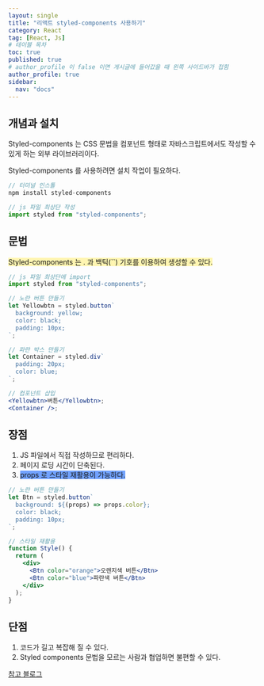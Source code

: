 ```yaml
---
layout: single
title: "리액트 styled-components 사용하기"
category: React
tag: [React, Js]
# 테이블 목차
toc: true
published: true
# author_profile 이 false 이면 게시글에 들어갔을 때 왼쪽 사이드바가 접힘
author_profile: true
sidebar:
  nav: "docs"
---
```


## 개념과 설치

Styled-components 는 CSS 문법을 컴포넌트 형태로 자바스크립트에서도 작성할 수 있게 하는 외부 라이브러리이다.

Styled-components 를 사용하려면 설치 작업이 필요하다.

```jsx
// 터미널 인스톨
npm install styled-components
```

```jsx
// js 파일 최상단 작성
import styled from "styled-components";
```

## 문법

<span style="background-color:#fff5b1">Styled-components 는 . 과 백틱(``) 기호를 이용하여 생성할 수 있다.</span>

```jsx
// js 파일 최상단에 import
import styled from "styled-components";

// 노란 버튼 만들기
let Yellowbtn = styled.button`
  background: yellow;
  color: black;
  padding: 10px;
`;

// 파란 박스 만들기
let Container = styled.div`
  padding: 20px;
  color: blue;
`;

// 컴포넌트 삽입
<Yellowbtn>버튼</Yellowbtn>;
<Container />;
```

## 장점

1. JS 파일에서 직접 작성하므로 편리하다.
2. 페이지 로딩 시간이 단축된다.
3. <span style="background-color:#70a1ff">props 로 스타일 재활용이 가능하다.</span>

```jsx
// 노란 버튼 만들기
let Btn = styled.button`
  background: ${(props) => props.color};
  color: black;
  padding: 10px;
`;

// 스타일 재활용
function Style() {
  return (
    <div>
      <Btn color="orange">오렌지색 버튼</Btn>
      <Btn color="blue">파란색 버튼</Btn>
    </div>
  );
}
```

## 단점

1. 코드가 길고 복잡해 질 수 있다.
2. Styled components 문법을 모르는 사람과 협업하면 불편할 수 있다.

[참고 블로그](https://www.daleseo.com/react-styled-components/)
